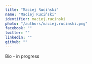 ```yaml
---
title: "Maciej Ruciński"
name: "Maciej Ruciński"
identifier: maciej.rucinski
photo: "/authors/maciej.rucinski.png"
facebook: ""
twitter: ""
linkedin: ""
github: ""
---
```

Bio - in progress
